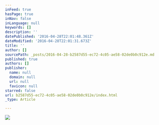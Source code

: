 ```yaml
---
inFeed: true
hasPage: true
inNav: false
inLanguage: null
keywords: []
description: ''
datePublished: '2016-04-28T22:01:48.361Z'
dateModified: '2016-04-28T22:01:31.673Z'
title: ''
author: []
sourcePath: _posts/2016-04-28-b2587d55-ec72-4c05-ae58-02de0b0c912e.md
published: true
authors: []
publisher:
  name: null
  domain: null
  url: null
  favicon: null
starred: false
url: b2587d55-ec72-4c05-ae58-02de0b0c912e/index.html
_type: Article

---
```

![](https://the-grid-user-content.s3-us-west-2.amazonaws.com/43264351-aeef-4540-aa8a-7e0689bf7b65.png)